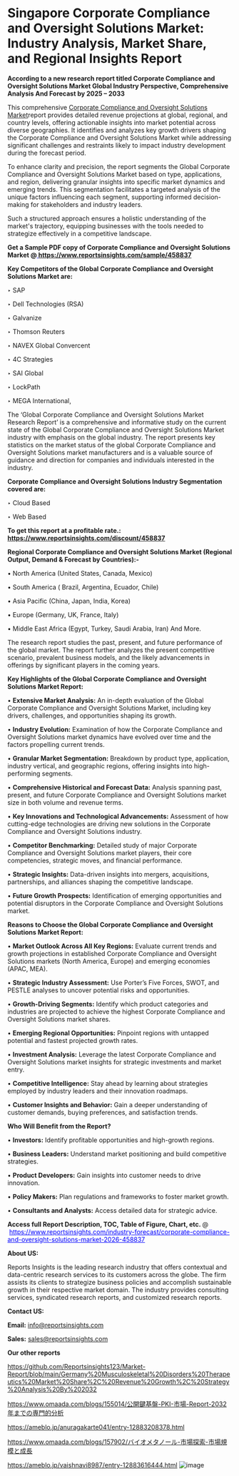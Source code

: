 # Singapore Corporate Compliance and Oversight Solutions Market: Industry Analysis, Market Share, and Regional Insights Report

<strong>According to a new research report titled Corporate Compliance and Oversight Solutions Market Global Industry Perspective, Comprehensive Analysis And Forecast by 2025 – 2033</strong>

This comprehensive <a href=https://www.reportsinsights.com/sample/458837>Corporate Compliance and Oversight Solutions Market</a>report provides detailed revenue projections at global, regional, and country levels, offering actionable insights into market potential across diverse geographies. It identifies and analyzes key growth drivers shaping the Corporate Compliance and Oversight Solutions Market while addressing significant challenges and restraints likely to impact industry development during the forecast period.

To enhance clarity and precision, the report segments the Global Corporate Compliance and Oversight Solutions Market based on type, applications, and region, delivering granular insights into specific market dynamics and emerging trends. This segmentation facilitates a targeted analysis of the unique factors influencing each segment, supporting informed decision-making for stakeholders and industry leaders.

Such a structured approach ensures a holistic understanding of the market's trajectory, equipping businesses with the tools needed to strategize effectively in a competitive landscape.

<strong>Get a Sample PDF copy of Corporate Compliance and Oversight Solutions Market </strong><strong>@<a href=https://www.reportsinsights.com/sample/458837 style=color:#0000ff;> https://www.reportsinsights.com/sample/458837</a></strong></font>

<strong>Key Competitors of the Global Corporate Compliance and Oversight Solutions Market are:</strong>

‣ SAP

‣ Dell Technologies (RSA)

‣ Galvanize

‣ Thomson Reuters

‣ NAVEX Global Convercent

‣ 4C Strategies

‣ SAI Global

‣ LockPath

‣ MEGA International,

The ‘Global Corporate Compliance and Oversight Solutions Market Research Report’ is a comprehensive and informative study on the current state of the Global Corporate Compliance and Oversight Solutions Market industry with emphasis on the global industry. The report presents key statistics on the market status of the global Corporate Compliance and Oversight Solutions market manufacturers and is a valuable source of guidance and direction for companies and individuals interested in the industry.

<strong>Corporate Compliance and Oversight Solutions Industry Segmentation covered are:</strong>

‣ Cloud Based

‣ Web Based

<strong>To get this report at a profitable rate.: <a href=https://www.reportsinsights.com/discount/458837 style=color:#0000ff;>https://www.reportsinsights.com/discount/458837</a></strong></font>

<strong>Regional Corporate Compliance and Oversight Solutions Market (Regional Output, Demand &amp; Forecast by Countries):-</strong>

• North America (United States, Canada, Mexico)

• South America ( Brazil, Argentina, Ecuador, Chile)

• Asia Pacific (China, Japan, India, Korea)

• Europe (Germany, UK, France, Italy)

• Middle East Africa (Egypt, Turkey, Saudi Arabia, Iran) And More.

The research report studies the past, present, and future performance of the global market. The report further analyzes the present competitive scenario, prevalent business models, and the likely advancements in offerings by significant players in the coming years.

<strong>Key Highlights of the Global Corporate Compliance and Oversight Solutions Market Report:</strong>

• <strong>Extensive Market Analysis:</strong> An in-depth evaluation of the Global Corporate Compliance and Oversight Solutions Market, including key drivers, challenges, and opportunities shaping its growth.

• <strong>Industry Evolution:</strong> Examination of how the Corporate Compliance and Oversight Solutions market dynamics have evolved over time and the factors propelling current trends.

• <strong>Granular Market Segmentation:</strong> Breakdown by product type, application, industry vertical, and geographic regions, offering insights into high-performing segments.

• <strong>Comprehensive Historical and Forecast Data:</strong> Analysis spanning past, present, and future Corporate Compliance and Oversight Solutions market size in both volume and revenue terms.

• <strong>Key Innovations and Technological Advancements:</strong> Assessment of how cutting-edge technologies are driving new solutions in the Corporate Compliance and Oversight Solutions industry.

• <strong>Competitor Benchmarking:</strong> Detailed study of major Corporate Compliance and Oversight Solutions market players, their core competencies, strategic moves, and financial performance.

• <strong>Strategic Insights:</strong> Data-driven insights into mergers, acquisitions, partnerships, and alliances shaping the competitive landscape.

• <strong>Future Growth Prospects:</strong> Identification of emerging opportunities and potential disruptors in the Corporate Compliance and Oversight Solutions market.

<strong>Reasons to Choose the Global Corporate Compliance and Oversight Solutions Market Report:</strong>

• <strong>Market Outlook Across All Key Regions:</strong> Evaluate current trends and growth projections in established Corporate Compliance and Oversight Solutions markets (North America, Europe) and emerging economies (APAC, MEA).

• <strong>Strategic Industry Assessment:</strong> Use Porter’s Five Forces, SWOT, and PESTLE analyses to uncover potential risks and opportunities.

• <strong>Growth-Driving Segments:</strong> Identify which product categories and industries are projected to achieve the highest Corporate Compliance and Oversight Solutions market shares.

• <strong>Emerging Regional Opportunities:</strong> Pinpoint regions with untapped potential and fastest projected growth rates.

• <strong>Investment Analysis:</strong> Leverage the latest Corporate Compliance and Oversight Solutions market insights for strategic investments and market entry.

• <strong>Competitive Intelligence:</strong> Stay ahead by learning about strategies employed by industry leaders and their innovation roadmaps.

• <strong>Customer Insights and Behavior:</strong> Gain a deeper understanding of customer demands, buying preferences, and satisfaction trends.

<strong>Who Will Benefit from the Report?</strong>

• <strong>Investors:</strong> Identify profitable opportunities and high-growth regions.

• <strong>Business Leaders:</strong> Understand market positioning and build competitive strategies.

• <strong>Product Developers:</strong> Gain insights into customer needs to drive innovation.

• <strong>Policy Makers:</strong> Plan regulations and frameworks to foster market growth.

• <strong>Consultants and Analysts:</strong> Access detailed data for strategic advice.
</ul>
<strong>Access full Report Description, TOC, Table of Figure, Chart, etc. </strong>@  <a href=https://www.reportsinsights.com/industry-forecast/corporate-compliance-and-oversight-solutions-market-2026-458837 style=color:#0000ff;>https://www.reportsinsights.com/industry-forecast/corporate-compliance-and-oversight-solutions-market-2026-458837</a></font>

<strong><strong>About US</strong>:</strong>

Reports Insights is the leading research industry that offers contextual and data-centric research services to its customers across the globe. The firm assists its clients to strategize business policies and accomplish sustainable growth in their respective market domain. The industry provides consulting services, syndicated research reports, and customized research reports.

<strong>Contact US:</strong>

<p class=""""><b>Email:</b> <a href=mailto:info@reportsinsights.com>info@reportsinsights.com</a></p>
<p class=""""><b>Sales:</b> <a href=mailto:sales@reportsinsights.com>sales@reportsinsights.com</a></p>

<strong>Our other reports</strong>

<a href=https://github.com/Reportsinsights123/Market-Report/blob/main/Germany%20Musculoskeletal%20Disorders%20Therapeutics%20Market%20Share%2C%20Revenue%20Growth%2C%20Strategy%20Analysis%20By%202032>https://github.com/Reportsinsights123/Market-Report/blob/main/Germany%20Musculoskeletal%20Disorders%20Therapeutics%20Market%20Share%2C%20Revenue%20Growth%2C%20Strategy%20Analysis%20By%202032</a>

<a href=https://www.omaada.com/blogs/155014/公開鍵基盤-PKI-市場-Report-2032年までの専門的分析>https://www.omaada.com/blogs/155014/公開鍵基盤-PKI-市場-Report-2032年までの専門的分析</a>

<a href=https://ameblo.jp/anuragakarte041/entry-12883208378.html>https://ameblo.jp/anuragakarte041/entry-12883208378.html</a>

<a href=https://www.omaada.com/blogs/157902/バイオメタノール-市場探索-市場規模と成長>https://www.omaada.com/blogs/157902/バイオメタノール-市場探索-市場規模と成長</a>

<a href=https://ameblo.jp/vaishnavi8987/entry-12883616444.html>https://ameblo.jp/vaishnavi8987/entry-12883616444.html</a>
![image](https://github.com/user-attachments/assets/6670d564-5854-4187-8efe-3d8a07834f22)
